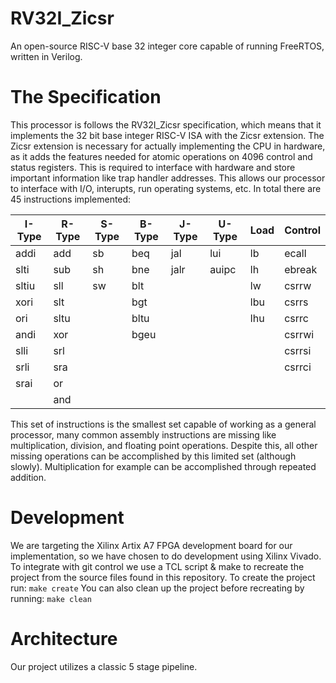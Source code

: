 # RV32I_Zicsr
An open-source RISC-V base 32 integer core capable of running FreeRTOS, written in Verilog.

# The Specification
This processor is follows the RV32I_Zicsr specification, which means that it implements the 32 bit base integer RISC-V ISA with the Zicsr extension. The Zicsr extension is necessary for actually implementing the CPU in hardware, as it adds the features needed for atomic operations on 4096 control and status registers. This is required to interface with hardware and store important information like trap handler addresses. This allows our processor to interface with I/O, interupts, run operating systems, etc. In total there are 45 instructions implemented:

| I-Type  | R-Type  | S-Type  | B-Type  | J-Type  | U-Type  | Load  |  Control |
|---|---|---|---|---|---|---|---|
| addi  | add  | sb  | beq  | jal  | lui  | lb  | ecall  |
| slti  | sub  | sh  | bne  | jalr  | auipc  | lh  | ebreak  |
| sltiu  | sll  | sw  | blt  |   |   | lw  | csrrw  |
| xori  | slt  |   | bgt  |   |   | lbu  | csrrs  |
| ori  | sltu  |   | bltu  |   |   | lhu  | csrrc  |
| andi  | xor  |   | bgeu  |   |   |   | csrrwi  |
| slli  | srl  |   |   |   |   |   | csrrsi  |
| srli  | sra  |   |   |   |   |   | csrrci  |
| srai  | or  |   |   |   |   |   |   |
|   | and  |   |   |   |   |   |   |

This set of instructions is the smallest set capable of working as a general processor, many common assembly instructions are missing like multiplication, division, and floating point operations. Despite this, all other missing operations can be accomplished by this limited set (although slowly). Multiplication for example can be accomplished through repeated addition.

# Development
We are targeting the Xilinx Artix A7 FPGA development board for our implementation, so we have chosen to do development using Xilinx Vivado. To integrate with git control we use a TCL script & make to recreate the project from the source files found in this repository. To create the project run:
`make create`
You can also clean up the project before recreating by running:
`make clean`

# Architecture
Our project utilizes a classic 5 stage pipeline.
